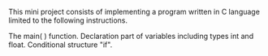 This mini project consists of implementing a program written in C language limited to the following instructions.

The main( ) function. 
Declaration part of variables including types int and float. 
Conditional structure "if". 

